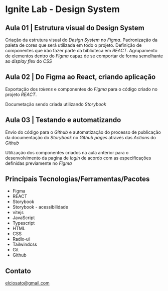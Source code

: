 # Ignite Lab - Design System
## Aula 01 | Estrutura visual do Design System

Criação da estrutura visual do *Design System* no *Figma*.
Padronização da paleta de cores que será utilizada em todo o projeto.
Definição de componentes que irão fazer parte da biblioteca em *REACT*.
Agrupamento de elementos dentro do *Figma* capaz de se comportar de forma semelhante ao *display flex* do *CSS*


## Aula 02 | Do Figma ao React, criando aplicação

Exportação dos *tokens* e componentes do *Figma* para o código criado no projeto *REACT*.

Documetação sendo criada utilizando *Storybook*


## Aula 03 | Testando e automatizando

Envio do código para o *Github* e automatização do processo de publicação da documentação do *Storybook* no *Github pages* através das *Actions* do *Github*

Utilização dos componentes criados na aula anterior para o desenvolvimento da pagina de *login* de acordo com as especificações definidas previamente no *Figma*

## Principais Tecnologias/Ferramentas/Pacotes

- Figma
- REACT
- Storybook
- Storybook - acessibilidade
- vitejs
- JavaScript
- Typescript
- HTML
- CSS
- Radix-ui
- Tailwindcss
- Git
- Github

## Contato

elciosato@gmail.com